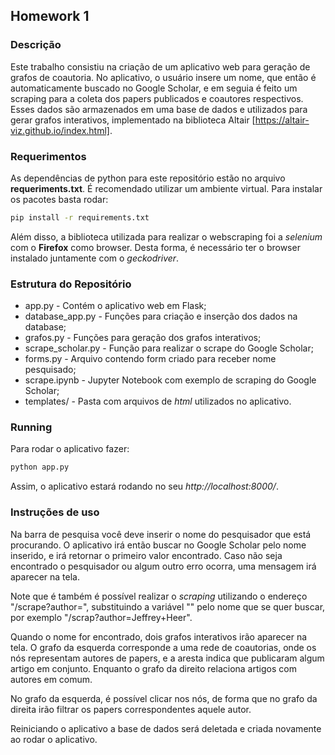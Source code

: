 ## Homework 1
### Descrição
Este trabalho consistiu na criação de um aplicativo web para geração de
grafos de coautoria. No aplicativo, o usuário insere um nome, que então é
automaticamente buscado no Google Scholar, e em seguia é feito um scraping
para a coleta dos papers publicados e coautores respectivos.
Esses dados são armazenados em uma base de dados e utilizados para
gerar grafos interativos, implementado na biblioteca Altair
[https://altair-viz.github.io/index.html].


### Requerimentos
As dependências de python para este repositório estão no arquivo
**requeriments.txt**. É recomendado utilizar um ambiente virtual.
Para instalar os pacotes basta rodar:
```sh
pip install -r requirements.txt
```
Além disso, a biblioteca utilizada para realizar o webscraping foi
a _selenium_ com o **Firefox** como browser. Desta forma, é necessário
ter o browser instalado juntamente com o _geckodriver_.

### Estrutura do Repositório
*   app.py              - Contém o aplicativo web em Flask;
*   database_app.py     - Funções para criação e inserção dos dados na
database;
*   grafos.py           - Funções para geração dos grafos interativos;
*   scrape_scholar.py   - Função para realizar o scrape do Google Scholar;
*   forms.py            - Arquivo contendo form criado para receber nome
pesquisado;
*   scrape.ipynb        - Jupyter Notebook com exemplo de scraping do
Google Scholar;
*   templates/          - Pasta com arquivos de _html_ utilizados no
aplicativo.

### Running
Para rodar o aplicativo fazer:
```sh
python app.py
```
Assim, o aplicativo estará rodando no seu _http://localhost:8000/_.

### Instruções de uso
Na barra de pesquisa você deve inserir o nome do pesquisador que está procurando.
O aplicativo irá então buscar no Google Scholar pelo nome inserido, e irá retornar
o primeiro valor encontrado. Caso não seja encontrado o pesquisador ou algum outro erro ocorra,
uma mensagem irá aparecer na tela.

Note que é também é possível realizar o _scraping_ utilizando o endereço
"/scrape?author=<Author>", substituindo a variável "<Author>" pelo nome
que se quer buscar, por exemplo "/scrap?author=Jeffrey+Heer".


Quando o nome for encontrado, dois grafos interativos irão aparecer na tela.
O grafo da esquerda corresponde a uma rede de coautorias, onde os nós representam autores de papers,
e a aresta indica que publicaram algum artigo em conjunto. Enquanto o grafo da direito relaciona artigos
com autores em comum.


No grafo da esquerda, é possível clicar nos nós, de forma que no grafo da direita irão filtrar os papers
correspondentes aquele autor.  


Reiniciando o aplicativo a base de dados será deletada e criada novamente ao rodar o aplicativo.

